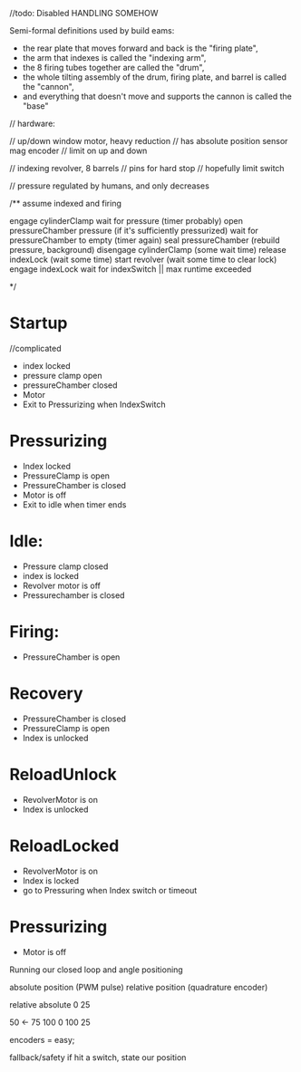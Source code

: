 
  //todo: Disabled HANDLING SOMEHOW

Semi-formal definitions used by build eams:
- the rear plate that moves forward and back is the "firing plate", 
- the arm that indexes is called the "indexing arm", 
- the 8 firing tubes together are called the "drum", 
- the whole tilting assembly of the drum, firing plate, and barrel is called the "cannon", 
- and everything that doesn't move and supports the cannon is called the "base"


// hardware:

// up/down window motor, heavy reduction
// has absolute position sensor mag encoder
// limit on up and down
  
// indexing revolver, 8 barrels
// pins for hard stop
// hopefully limit switch

// pressure regulated by humans, and only decreases


/**
  assume indexed and firing

  engage cylinderClamp
  wait for pressure (timer probably)
  open pressureChamber pressure (if it's sufficiently pressurized)
  wait for pressureChamber to empty (timer again)
  seal pressureChamber (rebuild pressure, background)
  disengage cylinderClamp (some wait time)
  release indexLock (wait some time)
  start revolver
  (wait some time to clear lock)
  engage indexLock
  wait for indexSwitch || max runtime exceeded


*/

# Startup 
//complicated
- index locked
- pressure clamp open
- pressureChamber closed
- Motor
- Exit to Pressurizing when IndexSwitch

# Pressurizing
- Index locked
- PressureClamp is open
- PressureChamber is closed
- Motor is off
- Exit to idle when timer ends

# Idle:
- Pressure clamp closed
- index is locked
- Revolver motor is off
- Pressurechamber is closed

# Firing: 
- PressureChamber is open

# Recovery
- PressureChamber is closed
- PressureClamp is open
- Index is unlocked

# ReloadUnlock
- RevolverMotor is on
- Index is unlocked

# ReloadLocked
- RevolverMotor is on
- Index is locked
- go to Pressuring when Index switch or timeout

# Pressurizing
- Motor is off






Running our closed loop and angle positioning

absolute position (PWM pulse)
relative position (quadrature encoder)

relative absolute
0       25

50  <-  75
        100
        0
100     25


encoders = easy;


fallback/safety
if hit a switch, state our position


